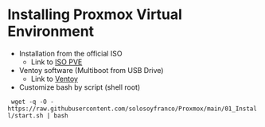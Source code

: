 # Installing Proxmox Virtual Environment

* Installation from the official ISO
  * Link to [ISO PVE](https://www.proxmox.com/en/downloads/category/iso-images-pve)
* Ventoy software (Multiboot from USB Drive)
  * Link to [Ventoy](https://www.ventoy.net/en/download.html)
* Customize bash by script (shell root)

``` wget -q -O - https://raw.githubusercontent.com/solosoyfranco/Proxmox/main/01_Install/start.sh | bash```
